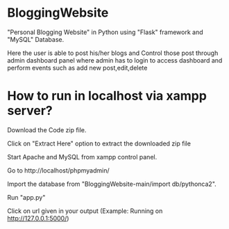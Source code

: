 # BloggingWebsite
"Personal Blogging Website" in Python using "Flask" framework and "MySQL" Database.

 Here the user is able to post his/her blogs and Control those post through admin dashboard panel where admin has to login to access dashboard and perform events such as add new post,edit,delete

# How to run in localhost via xampp server?
  Download the Code zip file.
  
  Click on "Extract Here" option to extract the downloaded zip file
  
  Start Apache and MySQL from xampp control panel.
  
  Go to http://localhost/phpmyadmin/
  
  Import the database from "BloggingWebsite-main/import db/pythonca2".
  
  Run "app.py" 
  
  Click on url given in your output (Example: Running on http://127.0.0.1:5000/) 
